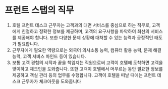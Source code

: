 # 프런트 스탭의 직무
1. 호텔 프런트 데스크 근무자는 고객과의 대면 서비스를 중심으로 하는 직무로,
    고객에게 친절하고 정확한 정보를 제공하며,
    고객의 요구사항을 파악하여 최선의 서비스를 제공해야 합니다.
    또한 다양한 문제 상황에 대처할 수 있는 능력과 긍정적인 태도가 필요합니다.
2. 근무자에게 필요한 역량으로는 외국어 의사소통 능력, 컴퓨터 활용 능력, 문제 해결 능력,
    고객 서비스 마인드 등이 있습니다.
3. 보통 고객 경험의 시작과 끝을 책임지는 직원으로써 고객이 호텔에 도착하면 고객을 맞이하고 체크인을 도와줍니다. 또한 고객이 호텔에서 머무르는 동안 필요한 정보를 제공하고 객실 관리 등의 업무를 수행합니다. 고객이 호텔을 떠날 때에는 프런트 데스크 근무자가 체크아웃을 도와줍니다